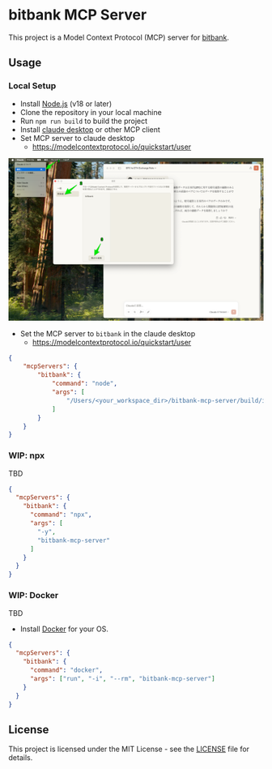 # bitbank MCP Server

This project is a Model Context Protocol (MCP) server for [bitbank](https://bitbank.cc/).

## Usage

### Local Setup

- Install [Node.js](https://nodejs.org/en/download/) (v18 or later)
- Clone the repository in your local machine
- Run  `npm run build` to build the project
- Install [claude desktop](https://claude.ai/download) or other MCP client
- Set MCP server to claude desktop
  - https://modelcontextprotocol.io/quickstart/user

<!-- Add image -->
![Install](/assets/install.png)


- Set the MCP server to `bitbank` in the claude desktop
  - https://modelcontextprotocol.io/quickstart/user

``` json
{
    "mcpServers": {
        "bitbank": {
            "command": "node",
            "args": [
                "/Users/<your_workspace_dir>/bitbank-mcp-server/build/index.js"
            ]
        }
    }
}

```

### WIP: npx

TBD

```json
{
  "mcpServers": {
    "bitbank": {
      "command": "npx",
      "args": [
        "-y",
        "bitbank-mcp-server"
      ]
    }
  }
}
```

### WIP: Docker

TBD

- Install [Docker](https://www.docker.com/get-started) for your OS.

```json
{
  "mcpServers": {
    "bitbank": {
      "command": "docker",
      "args": ["run", "-i", "--rm", "bitbank-mcp-server"]
    }
  }
}
```

## License

This project is licensed under the MIT License - see the [LICENSE](LICENSE) file for details.
